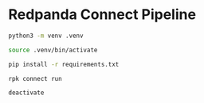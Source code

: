 # Redpanda Connect Pipeline

```bash
python3 -m venv .venv

source .venv/bin/activate

pip install -r requirements.txt
```

```bash
rpk connect run
```

```bash
deactivate
```
